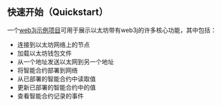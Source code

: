 ## 快速开始（Quickstart）
一个[web3j示例项目](https://github.com/web3j/sample-project-gradle)可用于展示以太坊带有web3j的许多核心功能，其中包括：

- 连接到以太坊网络上的节点
- 加载以太坊钱包文件
- 从一个地址发送以太网到另一个地址
- 将智能合约部署到网络
- 从已部署的智能合约中读取值
- 更新已部署的智能合约中的值
- 查看智能合约记录的事件
